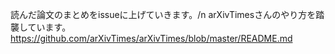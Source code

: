 読んだ論文のまとめをissueに上げていきます。/n
arXivTimesさんのやり方を踏襲しています。
https://github.com/arXivTimes/arXivTimes/blob/master/README.md
